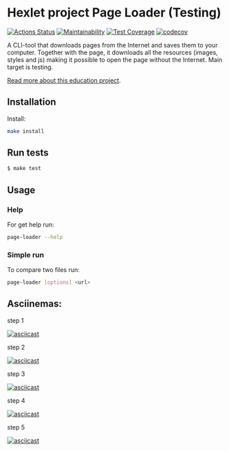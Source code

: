 # Hexlet project Page Loader (Testing)

[![Actions Status](https://github.com/loukianen/frontent-testing-react-project-lvl1/workflows/hexlet-check/badge.svg)](https://github.com/loukianen/frontent-testing-react-project-lvl1/actions)
[![Maintainability](https://api.codeclimate.com/v1/badges/c9ddd9ca31e8b4931b9f/maintainability)](https://codeclimate.com/github/loukianen/frontent-testing-react-project-lvl1/maintainability)
[![Test Coverage](https://api.codeclimate.com/v1/badges/c9ddd9ca31e8b4931b9f/test_coverage)](https://codeclimate.com/github/loukianen/frontent-testing-react-project-lvl1/test_coverage)
[![codecov](https://codecov.io/gh/loukianen/frontent-testing-react-project-lvl1/branch/master/graph/badge.svg?token=65C6R12F5Y)](https://codecov.io/gh/loukianen/frontent-testing-react-project-lvl1)

A CLI-tool that downloads pages from the Internet and saves them to your computer. Together with the page, it downloads all the resources (images, styles and js) making it possible to open the page without the Internet. Main target is testing.

[Read more about this education project](https://ru.hexlet.io/programs/frontend-testing-react/projects/67).

## Installation

Install:
```sh
make install
```

## Run tests

```sh
$ make test
```

## Usage

### Help

For get help run:
```sh
page-loader --help
```

### Simple run

To compare two files run:
```sh
page-loader [options] <url>
```

## Asciinemas:

step 1

[![asciicast](https://asciinema.org/a/iXaPxxSIbwl4MIT1f0FJix2Os.svg)](https://asciinema.org/a/iXaPxxSIbwl4MIT1f0FJix2Osk)

step 2

[![asciicast](https://asciinema.org/a/GVV2Lcaug9cw5gDF5YfqX8O7y.svg)](https://asciinema.org/a/GVV2Lcaug9cw5gDF5YfqX8O7y)

step 3

[![asciicast](https://asciinema.org/a/00F8pV6Ro8BuKPMKpLWDIEi9V.svg)](https://asciinema.org/a/00F8pV6Ro8BuKPMKpLWDIEi9V)

step 4

[![asciicast](https://asciinema.org/a/BUOng4BiPl5EvKSYBHHzDX0v8.svg)](https://asciinema.org/a/BUOng4BiPl5EvKSYBHHzDX0v8)

step 5

[![asciicast](https://asciinema.org/a/Y4yIV4jNJIzMoZ0Xrw5OgayPH.svg)](https://asciinema.org/a/Y4yIV4jNJIzMoZ0Xrw5OgayPH)